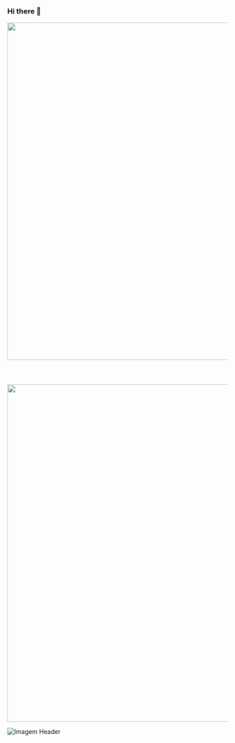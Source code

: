 ### Hi there 👋

<!--
**MisterMisunderstood/MisterMisunderstood** is a ✨ _special_ ✨ repository because its `README.md` (this file) appears on your GitHub profile.

Here are some ideas to get you started:

- 🔭 I’m currently working on ...
- 🌱 I’m currently learning ...
- 👯 I’m looking to collaborate on ...
- 🤔 I’m looking for help with ...
- 💬 Ask me about ...
- 📫 How to reach me: ...
- 😄 Pronouns: ...
- ⚡ Fun fact: ...
-->

<header align="center"><img src="https://user-images.githubusercontent.com/83375136/196059303-476d05cb-0d54-4408-ac9a-4d708e9dd7d2.png" width="770px"/></header>

<div align="center">
<img src="https://user-images.githubusercontent.com/83375136/196059303-476d05cb-0d54-4408-ac9a-4d708e9dd7d2.png" width="770px" />
</div>

![Imagem Header](https://user-images.githubusercontent.com/83375136/196059303-476d05cb-0d54-4408-ac9a-4d708e9dd7d2.png)
